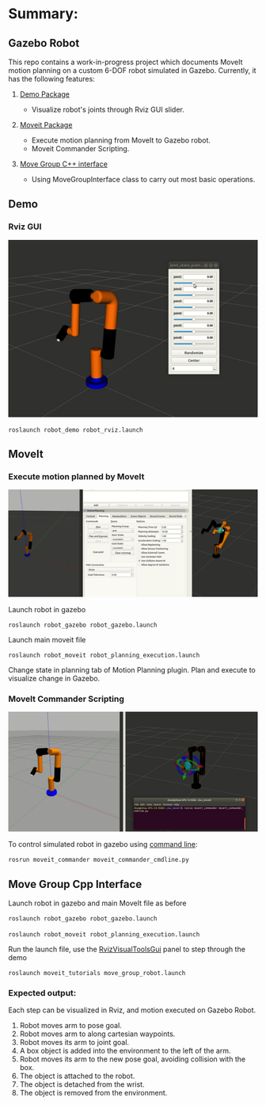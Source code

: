 # Summary:

## Gazebo Robot
This repo contains a work-in-progress project which documents MoveIt motion planning on a custom 6-DOF robot simulated in Gazebo.  Currently, it has the following features:
1. [Demo Package](#demo) 
   * Visualize robot's joints through Rviz GUI slider.
   
2. [Moveit Package](#moveit)
   * Execute motion planning from MoveIt to Gazebo robot.
   * Moveit Commander Scripting.
   
3. [Move Group C++ interface](#move-group-cpp-interface)
   * Using MoveGroupInterface class to carry out most basic operations. 
   
## Demo
### Rviz GUI
![Robot joint rviz GUI image](https://github.com/nyangshawbin/ws_moveit/blob/master/robot/images/robot_rviz.gif)

```
roslaunch robot_demo robot_rviz.launch
```

## MoveIt

### Execute motion planned by MoveIt 
![Execute trajectory image](https://github.com/nyangshawbin/ws_moveit/blob/master/robot/images/moveit_motion_planning.gif)

Launch robot in gazebo

```
roslaunch robot_gazebo robot_gazebo.launch
```

Launch main moveit file

```
roslaunch robot_moveit robot_planning_execution.launch
```

Change state in planning tab of Motion Planning plugin. Plan and execute to visualize change in Gazebo.

### MoveIt Commander Scripting

![Command line control image](https://github.com/nyangshawbin/ws_moveit/blob/master/robot/images/command_line_control.gif)

To control simulated robot in gazebo using [command line](http://docs.ros.org/melodic/api/moveit_tutorials/html/doc/moveit_commander_scripting/moveit_commander_scripting_tutorial.html): 
```
rosrun moveit_commander moveit_commander_cmdline.py
```

## Move Group Cpp Interface

Launch robot in gazebo and main MoveIt file as before

```
roslaunch robot_gazebo robot_gazebo.launch

roslaunch robot_moveit robot_planning_execution.launch
```
Run the launch file, use the [RvizVisualToolsGui](http://docs.ros.org/melodic/api/moveit_tutorials/html/doc/quickstart_in_rviz/quickstart_in_rviz_tutorial.html#rviz-visual-tools) panel to step through the demo

```
roslaunch moveit_tutorials move_group_robot.launch
```
### Expected output:
Each step can be visualized in Rviz, and motion executed on Gazebo Robot.

  1. Robot moves arm to pose goal.
  2. Robot moves arm to along cartesian waypoints.
  3. Robot moves its arm to joint goal.
  4. A box object is added into the environment to the left of the arm.
  5. Robot moves its arm to the new pose goal, avoiding collision with the box.
  6. The object is attached to the robot.
  7. The object is detached from the wrist.
  8. The object is removed from the environment.
